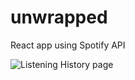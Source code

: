 # unwrapped
React app using Spotify API

![Listening History page](https://github.com/kirstenalice/unwrapped/blob/main/project_screenshots/listening-history.png?raw=true)
